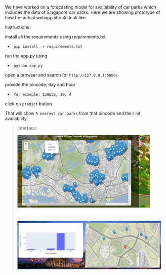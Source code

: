 We have worked on a forecasting model for availability of car parks which includes the data of Singapore car parks. Here we are showing prototype of how the actual webapp should look like.

Instructions: 

install all the requirements using requirements.txt

- ​	  `pip install -r requirements.txt`

run the app.py using 

- ​		`python app.py`


open a browser and search for `http://127.0.0.1:5000/`

provide the pincode, day and hour

- ​		`for example: 138639, 10, 4`


click on `predict` button

That will show `5 nearest car parks` from that pincode and their lot availability

> Interface:
>
> ![Scheme](images/frontpage.gif)
>
> ![Scheme](images/interface.gif)